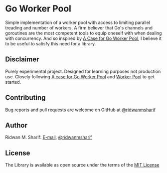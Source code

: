 # Go Worker Pool

Simple implementation of a worker pool with access to limiting parallel treading and number of workers. 
A firm believer that Go's channels and goroutines are the most competent tools to equip oneself with when dealing with concurrency.
And so inspired by [A Case for Go Worker Pool](https://brandur.org/go-worker-pool), I believe it to be useful to satisfy this need for a library.


## Disclaimer

Purely experimental project. Designed for learning purposes not production use.
Closely following [A case for Go Worker Pool](https://brandur.org/go-worker-pool) and [Worker Pool](https://github.com/vladiacob/go_workerpool) to get started.

## Contributing

Bug reports and pull requests are welcome on GitHub at [@ridwanmsharif](https://www.github.com/ridwanmsharif)

## Author

Ridwan M. Sharif: [E-mail](mailto:ridwanmsharif@hotmail.com), [@ridwanmsharif](https://www.github.com/ridwanmsharif)

## License

The Library is available as open source under the terms of
the [MIT License](https://opensource.org/licenses/MIT)


